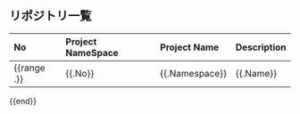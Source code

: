 ## リポジトリ一覧

| No | Project NameSpace | Project Name | Description |
| :--- | :--- | :--- | :--- |
{{range .}}| {{.No}} | {{.Namespace}} | {{.Name}} | {{.Description}} |
{{end}}
